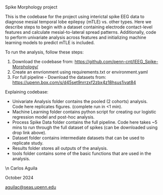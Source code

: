 Spike Morphology project

This is the codebase for the project using interictal spike EEG data to diagnose mesial temporal lobe epilepsy (mTLE) 
vs. other types. Here we describe steps to begin with a dataset containing electrode contact-level features and 
calculate mesial-to-lateral spread patterns. Additionally, code to perform univariate analysis across features 
and initializing machine learning models to predict mTLE is included.


To run the analysis, follow these steps:
1) Download the codebase from:
   https://github.com/penn-cnt/IEEG_Spike-Morphology/
2) Create an envrionment using requirements.txt or environment.yaml
3) For full pipeline - Download the datasets from:
   https://upenn.box.com/s/d45set9nrrzxf2zbx4z18hsus1ivat84

Explaining codebase:
- Univariate Analysis folder contains the pooled (2 cohorts) analysis. Code here replicates figures. (complete run in <1 min).
- Machine Learning folder contains python script for creating our logistic regression model and post-hoc analysis.
- Process Spike Data folder contains the full pipeline. Code here takes ~5 mins to run through the full dataset of spikes (can be downloaded using drop link above).
- Dataset folder contains intermediate datasets that can be used to replicate study.
- Results folder stores all outputs of the analysis.
- tools folder contains some of the basic functions that are used in the analysis.


\n
Carlos Aguila 

October 2024 

aguilac@seas.upenn.edu
